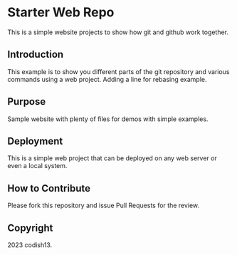 # Starter Web Repo
This is a simple website projects to show how git and github work together.

## Introduction
This example is to show you different parts of the git repository and various commands using a web project. Adding a line for rebasing example.

## Purpose
Sample website with plenty of files for demos with simple examples.


## Deployment
This is a simple web project that can be deployed on any web server or even a local system.

## How to Contribute
Please fork this repository and issue Pull Requests for the review.

## Copyright
2023 codish13.